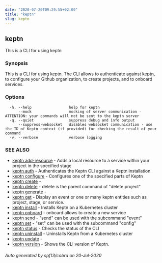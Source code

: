 ```yaml
---
date: "2020-07-20T09:29:55+02:00"
title: "keptn"
slug: keptn
---
```

## keptn

This is a CLI for using keptn

### Synopsis

This is a CLI for using keptn. The CLI allows to authenticate against keptn, to configure your Github organization,
to create projects, and to onboard services.
	

### Options

```
  -h, --help                 help for keptn
      --mock                 mocking of server communication - ATTENTION: your commands will not be sent to the keptn server
  -q, --quiet                suppress debug and info output
      --suppress-websocket   disables websocket communication - use the ID of Keptn context (if provided) for checking the result of your command
  -v, --verbose              verbose logging
```

### SEE ALSO

* [keptn add-resource](../keptn_add-resource/)	 - Adds a local resource to a service within your project in the specified stage
* [keptn auth](../keptn_auth/)	 - Authenticates the Keptn CLI against a Keptn installation
* [keptn configure](../keptn_configure/)	 - Configures one of the specified parts of Keptn
* [keptn create](../keptn_create/)	 - 
* [keptn delete](../keptn_delete/)	 - delete is the parent command of "delete project"
* [keptn generate](../keptn_generate/)	 - 
* [keptn get](../keptn_get/)	 - Display an event or one or many keptn entities such as project, stage, or service.
* [keptn install](../keptn_install/)	 - Installs Keptn on a Kubernetes cluster
* [keptn onboard](../keptn_onboard/)	 - onboard allows to create a new service
* [keptn send](../keptn_send/)	 - "send" can be used with the subcommand "event"
* [keptn set](../keptn_set/)	 - "set" can be used with the subcommand "config"
* [keptn status](../keptn_status/)	 - Checks the status of the CLI
* [keptn uninstall](../keptn_uninstall/)	 - Uninstalls Keptn from a Kubernetes cluster
* [keptn update](../keptn_update/)	 - 
* [keptn version](../keptn_version/)	 - Shows the CLI version of Keptn.

###### Auto generated by spf13/cobra on 20-Jul-2020
